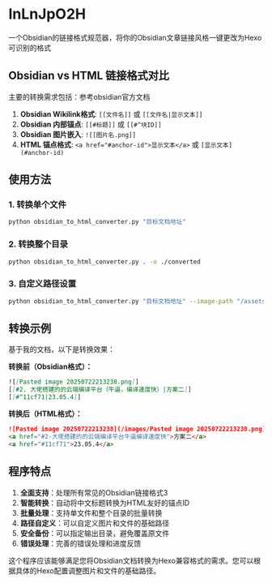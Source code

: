 # InLnJpO2H
一个Obsidian的链接格式规范器，将你的Obsidian文章链接风格一键更改为Hexo可识别的格式

## Obsidian vs HTML 链接格式对比

主要的转换需求包括：<mcreference link="https://help.obsidian.md/links" index="3">参考obsidian官方文档</mcreference>

1. **Obsidian Wikilink格式**: `[[文件名]]` 或 `[[文件名|显示文本]]`
2. **Obsidian 内部锚点**: `[[#标题]]` 或 `[[#^块ID]]`
3. **Obsidian 图片嵌入**: `![[图片名.png]]`
4. **HTML 锚点格式**: `<a href="#anchor-id">显示文本</a>` 或 `[显示文本](#anchor-id)`

## 使用方法

### 1. 转换单个文件
```bash
python obsidian_to_html_converter.py "目标文档地址"
```

### 2. 转换整个目录
```bash
python obsidian_to_html_converter.py . -o ./converted
```

### 3. 自定义路径设置
```bash
python obsidian_to_html_converter.py "目标文档地址" --image-path "/assets/images/" --file-path "/posts/"
```

## 转换示例

基于我的文档，以下是转换效果：

**转换前（Obsidian格式）：**
```markdown
![[Pasted image 20250722213238.png]]
[[#2. 大佬搭建的的云端编译平台（牛逼，编译速度快）|方案二]]
[[#^11cf71|23.05.4]]
```

**转换后（HTML格式）：**
```markdown
![Pasted image 20250722213238](/images/Pasted image 20250722213238.png)
<a href="#2-大佬搭建的的云端编译平台牛逼编译速度快">方案二</a>
<a href="#11cf71">23.05.4</a>
```

## 程序特点

1. **全面支持**：处理所有常见的Obsidian链接格式<mcreference link="https://help.obsidian.md/links" index="3">3</mcreference>
2. **智能转换**：自动将中文标题转换为HTML友好的锚点ID
3. **批量处理**：支持单文件和整个目录的批量转换
4. **路径自定义**：可以自定义图片和文件的基础路径
5. **安全备份**：可以指定输出目录，避免覆盖原文件
6. **错误处理**：完善的错误处理和进度反馈

这个程序应该能够满足您将Obsidian文档转换为Hexo兼容格式的需求。您可以根据具体的Hexo配置调整图片和文件的基础路径。

